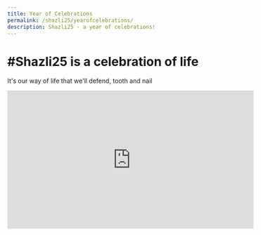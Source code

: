 ```yaml
---
title: Year of Celebrations
permalink: /shazli25/yearofcelebrations/
description: Shazli25 - a year of celebrations!
---
```

# #Shazli25 is a celebration of life

It's our way of life that we'll defend, tooth and nail

<iframe width="560" height="315" src="https://www.youtube.com/embed/dcKeeSyfhFs" title="YouTube video player" frameborder="0" allow="accelerometer; autoplay; clipboard-write; encrypted-media; gyroscope; picture-in-picture" allowfullscreen></iframe>